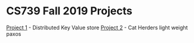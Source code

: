 # CS739 Fall 2019 Projects

[Project 1](https://github.com/sekcheong/cs739_2019/tree/master/proj1) - Distributed Key Value store
[Project 2](https://github.com/sekcheong/cs739_2019/tree/master/proj2) - Cat Herders light weight paxos 

